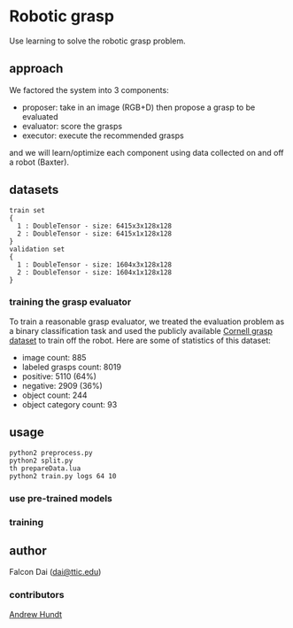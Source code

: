 # Robotic grasp

Use learning to solve the robotic grasp problem.

## approach

We factored the system into 3 components:

- proposer: take in an image (RGB+D) then propose a grasp to be evaluated
- evaluator: score the grasps
- executor: execute the recommended grasps

and we will learn/optimize each component using data collected on and off a robot (Baxter).

## datasets

```
train set
{
  1 : DoubleTensor - size: 6415x3x128x128
  2 : DoubleTensor - size: 6415x1x128x128
}
validation set
{
  1 : DoubleTensor - size: 1604x3x128x128
  2 : DoubleTensor - size: 1604x1x128x128
}

```

### training the grasp evaluator

To train a reasonable grasp evaluator, we treated the evaluation problem as a binary classification task and used the publicly available [Cornell grasp dataset](http://pr.cs.cornell.edu/grasping/rect_data/data.php) to train off the robot. Here are some of statistics of this dataset:

- image count: 885
- labeled grasps count: 8019
- positive: 5110 (64%)
- negative: 2909 (36%)
- object count: 244
- object category count: 93

## usage

```
python2 preprocess.py
python2 split.py
th prepareData.lua
python2 train.py logs 64 10
```

### use pre-trained models

### training


## author

Falcon Dai (dai@ttic.edu)

### contributors

[Andrew Hundt](ATHundt@gmail.com)